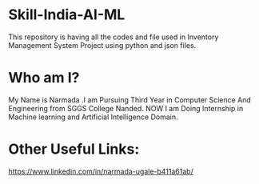 
# Skill-India-AI-ML

This repository is having all the codes and file used in Inventory Management System Project using python and json files.


# Who am I?

My Name is Narmada .I am Pursuing Third Year in Computer Science And Engineering from SGGS College Nanded. NOW I am Doing Internship in Machine learning and Artificial Intelligence Domain.

# Other Useful Links:
https://www.linkedin.com/in/narmada-ugale-b411a61ab/
